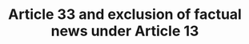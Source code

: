 ---
title: "Article 33 and exclusion of factual news under Article 13"
draft: false
exceptions:
- info53c
memberstates:
- ES
score: 3
compensation:
- 
remarks: |
 


link: "https://www.boe.es/buscar/act.php?id=BOE-A-1996-8930&p=20141105&tn=1"
---
